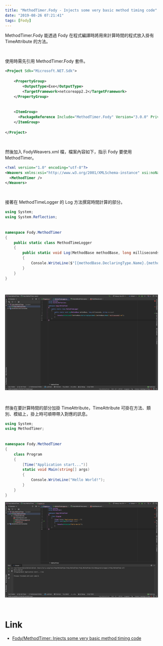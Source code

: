 ```yaml
---
title: "MethodTimer.Fody - Injects some very basic method timing code"
date: "2019-08-26 07:21:41"
tags: [Fody]
---
```



MethodTimer.Fody 能透過 Fody 在程式編譯時將用來計算時間的程式放入掛有 TimeAttribute 的方法。  

<!-- More -->

</br>


使用時需先引用 MethodTimer.Fody 套件。  

```xml
<Project Sdk="Microsoft.NET.Sdk">

    <PropertyGroup>
        <OutputType>Exe</OutputType>
        <TargetFramework>netcoreapp2.2</TargetFramework>
    </PropertyGroup>


    <ItemGroup>
      <PackageReference Include="MethodTimer.Fody" Version="3.0.0" PrivateAssets="All" />
    </ItemGroup>

</Project>
```

</br>


然後加入 FodyWeavers.xml 檔，檔案內容如下，指示 Fody 要使用 MethodTimer。  

```xml
<?xml version="1.0" encoding="utf-8"?>
<Weavers xmlns:xsi="http://www.w3.org/2001/XMLSchema-instance" xsi:noNamespaceSchemaLocation="FodyWeavers.xsd">
  <MethodTimer />
</Weavers>
```

</br>


接著在 MethodTimeLogger 的 Log 方法撰寫時間計算的部分。  

```c#
using System;
using System.Reflection;


namespace Fody.MethodTimer
{
    public static class MethodTimeLogger
    {
        public static void Log(MethodBase methodBase, long milliseconds, string message)
        {
            Console.WriteLine($"[{methodBase.DeclaringType.Name}.{methodBase.Name}] {message} {milliseconds} ms");
        }
    }
}
```

</br>


![1.png](1.png)

</br>


然後在要計算時間的部分加掛 TimeAttribute，TimeAttribute 可掛在方法、類別、模組上，掛上時可順帶帶入對應的訊息。  

```c#
using System;
using MethodTimer;


namespace Fody.MethodTimer
{
    class Program
    {
        [Time("Application start...")]
        static void Main(string[] args)
        {
            Console.WriteLine("Hello World!");
        }
    }
}
```

![2.png](2.png)

</br>


Link
====
* [Fody/MethodTimer: Injects some very basic method timing code](https://github.com/Fody/MethodTimer)
